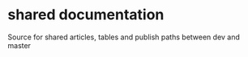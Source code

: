 # shared documentation
Source for shared articles, tables and publish paths between dev and master


